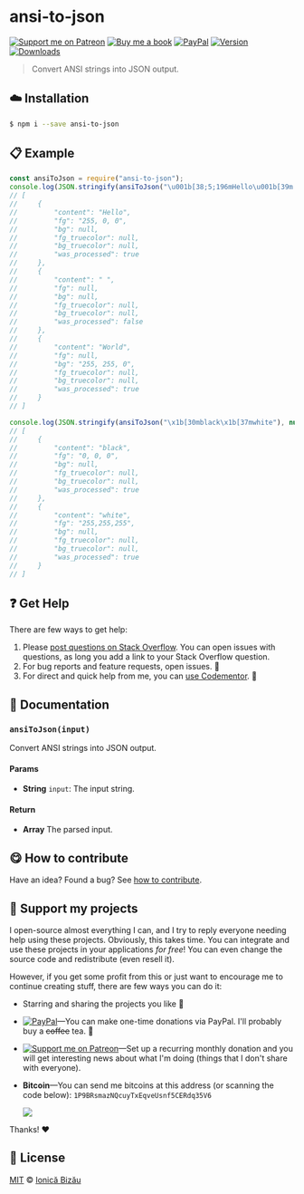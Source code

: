 
# ansi-to-json

 [![Support me on Patreon][badge_patreon]][patreon] [![Buy me a book][badge_amazon]][amazon] [![PayPal][badge_paypal_donate]][paypal-donations] [![Version](https://img.shields.io/npm/v/ansi-to-json.svg)](https://www.npmjs.com/package/ansi-to-json) [![Downloads](https://img.shields.io/npm/dt/ansi-to-json.svg)](https://www.npmjs.com/package/ansi-to-json)

> Convert ANSI strings into JSON output.

## :cloud: Installation

```sh
$ npm i --save ansi-to-json
```


## :clipboard: Example



```js
const ansiToJson = require("ansi-to-json");
console.log(JSON.stringify(ansiToJson("\u001b[38;5;196mHello\u001b[39m \u001b[48;5;226mWorld\u001b[49m"), null, 4));
// [
//     {
//         "content": "Hello",
//         "fg": "255, 0, 0",
//         "bg": null,
//         "fg_truecolor": null,
//         "bg_truecolor": null,
//         "was_processed": true
//     },
//     {
//         "content": " ",
//         "fg": null,
//         "bg": null,
//         "fg_truecolor": null,
//         "bg_truecolor": null,
//         "was_processed": false
//     },
//     {
//         "content": "World",
//         "fg": null,
//         "bg": "255, 255, 0",
//         "fg_truecolor": null,
//         "bg_truecolor": null,
//         "was_processed": true
//     }
// ]

console.log(JSON.stringify(ansiToJson("\x1b[30mblack\x1b[37mwhite"), null, 4));
// [
//     {
//         "content": "black",
//         "fg": "0, 0, 0",
//         "bg": null,
//         "fg_truecolor": null,
//         "bg_truecolor": null,
//         "was_processed": true
//     },
//     {
//         "content": "white",
//         "fg": "255,255,255",
//         "bg": null,
//         "fg_truecolor": null,
//         "bg_truecolor": null,
//         "was_processed": true
//     }
// ]
```

## :question: Get Help

There are few ways to get help:

 1. Please [post questions on Stack Overflow](https://stackoverflow.com/questions/ask). You can open issues with questions, as long you add a link to your Stack Overflow question.
 2. For bug reports and feature requests, open issues. :bug:
 3. For direct and quick help from me, you can [use Codementor](https://www.codementor.io/johnnyb). :rocket:


## :memo: Documentation


### `ansiToJson(input)`
Convert ANSI strings into JSON output.

#### Params
- **String** `input`: The input string.

#### Return
- **Array** The parsed input.



## :yum: How to contribute
Have an idea? Found a bug? See [how to contribute][contributing].


## :sparkling_heart: Support my projects

I open-source almost everything I can, and I try to reply everyone needing help using these projects. Obviously,
this takes time. You can integrate and use these projects in your applications *for free*! You can even change the source code and redistribute (even resell it).

However, if you get some profit from this or just want to encourage me to continue creating stuff, there are few ways you can do it:

 - Starring and sharing the projects you like :rocket:
 - [![PayPal][badge_paypal]][paypal-donations]—You can make one-time donations via PayPal. I'll probably buy a ~~coffee~~ tea. :tea:
 - [![Support me on Patreon][badge_patreon]][patreon]—Set up a recurring monthly donation and you will get interesting news about what I'm doing (things that I don't share with everyone).
 - **Bitcoin**—You can send me bitcoins at this address (or scanning the code below): `1P9BRsmazNQcuyTxEqveUsnf5CERdq35V6`

    ![](https://i.imgur.com/z6OQI95.png)

Thanks! :heart:



## :scroll: License

[MIT][license] © [Ionică Bizău][website]

[badge_patreon]: http://ionicabizau.github.io/badges/patreon.svg
[badge_amazon]: http://ionicabizau.github.io/badges/amazon.svg
[badge_paypal]: http://ionicabizau.github.io/badges/paypal.svg
[badge_paypal_donate]: http://ionicabizau.github.io/badges/paypal_donate.svg
[patreon]: https://www.patreon.com/ionicabizau
[amazon]: http://amzn.eu/hRo9sIZ
[paypal-donations]: https://www.paypal.com/cgi-bin/webscr?cmd=_s-xclick&hosted_button_id=RVXDDLKKLQRJW
[donate-now]: http://i.imgur.com/6cMbHOC.png

[license]: http://showalicense.com/?fullname=Ionic%C4%83%20Biz%C4%83u%20%3Cbizauionica%40gmail.com%3E%20(https%3A%2F%2Fionicabizau.net)&year=2016#license-mit
[website]: https://ionicabizau.net
[contributing]: /CONTRIBUTING.md
[docs]: /DOCUMENTATION.md
